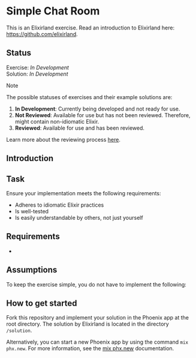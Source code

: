 # Simple Chat Room
This is an Elixirland exercise. Read an introduction to Elixirland here: https://github.com/elixirland.

## Status
Exercise: *In Development*<br>
Solution: *In Development*

> [!NOTE]  
> The possible statuses of exercises and their example solutions are:
> 
>   1. **In Development**: Currently being developed and not ready for use.
>   1. **Not Reviewed**: Available for use but has not been reviewed. Therefore, might contain non-idiomatic Elixir.
>   1. **Reviewed**: Available for use and has been reviewed.
>
> Learn more about the reviewing process [here](https://elixirland.dev/reviewing).

## Introduction

## Task
Ensure your implementation meets the following requirements:
  - Adheres to idiomatic Elixir practices
  - Is well-tested
  - Is easily understandable by others, not just yourself

## Requirements
  -

## Assumptions
To keep the exercise simple, you do not have to implement the following:

## How to get started
Fork this repository and implement your solution in the Phoenix app at the root directory. The solution by Elixirland is located in the directory `/solution`.

Alternatively, you can start a new Phoenix app by using the command `mix phx.new`. For more information, see the [mix phx.new](https://hexdocs.pm/phoenix/Mix.Tasks.Phx.New.html) documentation.
